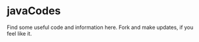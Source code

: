 # javaCodes
Find some useful code and information here. 
Fork and make updates, if you feel like it.
